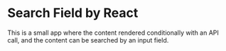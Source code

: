 # Search Field by React

This is a small app where the content rendered conditionally with an API call, and the content can be searched by an input field.
